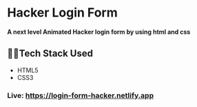 # Hacker Login Form
**A next level Animated Hacker login form by using html and css**
## 👩‍💻Tech Stack Used
- HTML5
- CSS3
### <p>Live: <a style=" text-decoration:none;" href="https://login-form-hacker.netlify.app">https://login-form-hacker.netlify.app</a></p>
